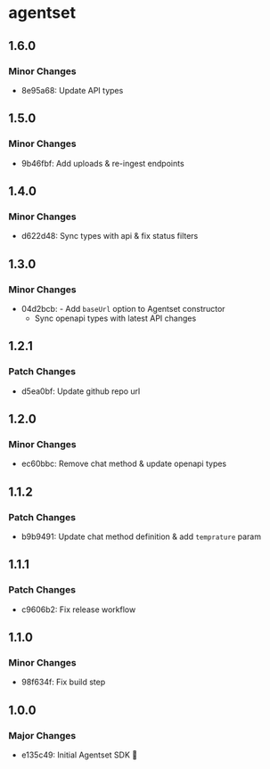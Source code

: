 # agentset

## 1.6.0

### Minor Changes

- 8e95a68: Update API types

## 1.5.0

### Minor Changes

- 9b46fbf: Add uploads & re-ingest endpoints

## 1.4.0

### Minor Changes

- d622d48: Sync types with api & fix status filters

## 1.3.0

### Minor Changes

- 04d2bcb: - Add `baseUrl` option to Agentset constructor
  - Sync openapi types with latest API changes

## 1.2.1

### Patch Changes

- d5ea0bf: Update github repo url

## 1.2.0

### Minor Changes

- ec60bbc: Remove chat method & update openapi types

## 1.1.2

### Patch Changes

- b9b9491: Update chat method definition & add `temprature` param

## 1.1.1

### Patch Changes

- c9606b2: Fix release workflow

## 1.1.0

### Minor Changes

- 98f634f: Fix build step

## 1.0.0

### Major Changes

- e135c49: Initial Agentset SDK :tada:
